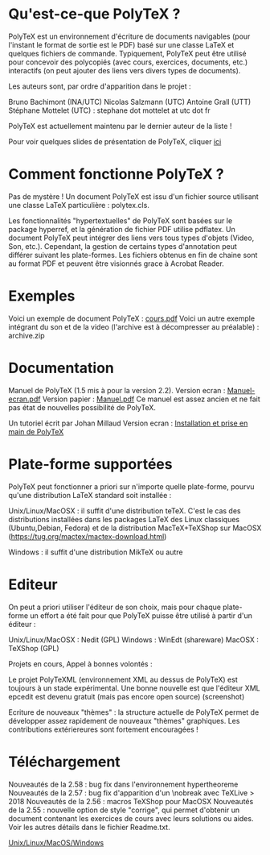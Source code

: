 # Qu'est-ce-que PolyTeX ?
 
PolyTeX est un environnement d'écriture de documents navigables (pour l'instant le format
de sortie est le PDF) basé sur une classe LaTeX et quelques fichiers de commande. Typiquement,
PolyTeX peut être utilisé pour concevoir des polycopiés (avec cours, exercices, documents, etc.)
interactifs (on peut ajouter des liens vers divers types de documents).

Les auteurs sont, par ordre d'apparition dans le projet :

Bruno Bachimont (INA/UTC)
Nicolas Salzmann (UTC)
Antoine Grall (UTT)
Stéphane Mottelet (UTC) : stephane dot mottelet at utc dot fr

PolyTeX est actuellement maintenu par le dernier auteur de la liste !

Pour voir quelques slides de présentation de PolyTeX, cliquer [ici](https://github.com/mottelet/polytex/blob/main/PolyTeX/presentation-polytex/presentation.pdf)

# Comment fonctionne PolyTeX ?
 
Pas de mystère ! Un document PolyTeX est issu d'un fichier source utilisant une classe
LaTeX particulière : polytex.cls.

Les fonctionnalités "hypertextuelles" de PolyTeX sont basées sur le package hyperref, et la
génération de fichier PDF utilise pdflatex. Un document PolyTeX peut intégrer des
liens vers tous types d'objets (Video, Son, etc.).  Cependant, la gestion de certains types
d'annotation peut différer suivant les plate-formes. Les fichiers obtenus en fin de chaine
sont au format PDF et peuvent être visionnés grace à Acrobat Reader.

# Exemples
 
Voici un exemple de document PolyTeX : [cours.pdf](http://www.utc.fr/~mottelet/polytex/cours.pdf)
Voici un autre exemple intégrant du son et de la video (l'archive est à décompresser au préalable) : archive.zip

# Documentation
 
Manuel de PolyTeX (1.5 mis à pour la version 2.2).
Version ecran : [Manuel-ecran.pdf](https://github.com/mottelet/polytex/blob/main/PolyTeX/doc/Manuel-ecran.pdf)
Version papier : [Manuel.pdf](https://github.com/mottelet/polytex/blob/main/PolyTeX/doc/Manuel.pdf)
Ce manuel est assez ancien et ne fait pas état de nouvelles possibilité de PolyTeX.

Un tutoriel écrit par Johan Millaud
Version ecran : [Installation et prise en main de PolyTeX](http://www.iutenligne.net/ressources/installation-et-prise-en-main-de-polytex.html)

# Plate-forme supportées

PolyTeX peut fonctionner a priori sur n'importe quelle plate-forme, pourvu qu'une
distribution LaTeX standard soit installée :

Unix/Linux/MacOSX : il suffit d'une distribution teTeX. C'est le cas des distributions installées dans les packages LaTeX des Linux classiques (Ubuntu,Debian, Fedora) et de la distribution MacTeX+TeXShop sur MacOSX (https://tug.org/mactex/mactex-download.html)

Windows : il suffit d'une distribution MikTeX ou autre

# Editeur   
On peut a priori utiliser l'éditeur de son choix, mais pour chaque plate-forme un
effort a été fait pour que PolyTeX puisse être utilisé à partir d'un éditeur :

Unix/Linux/MacOSX : Nedit (GPL)
Windows : WinEdt (shareware)
MacOSX : TeXShop (GPL) 

Projets en cours,  Appel à bonnes volontés :

Le projet PolyTeXML (environnement XML au dessus de PolyTeX) est toujours à un stade expérimental. Une bonne nouvelle est que l'éditeur XML epcedit est devenu gratuit (mais pas encore open source) (screenshot)

Ecriture de nouveaux "thèmes" : la structure actuelle de PolyTeX permet de développer assez rapidement de nouveaux "thèmes" graphiques. Les contributions extériereures sont fortement encouragées !

# Téléchargement
     
Nouveautés de la 2.58 : bug fix dans l'environnement hypertheoreme
Nouveautés de la 2.57 : bug fix d'apparition d'un \nobreak avec TeXLive > 2018
Nouveautés de la 2.56 : macros TeXShop pour MacOSX
Nouveautés de la 2.55 : nouvelle option de style "corrige", qui permet d'obtenir un document contenant les exercices de cours avec leurs solutions ou aides. Voir les autres détails dans le fichier Readme.txt.

[Unix/Linux/MacOS/Windows](https://github.com/mottelet/polytex/tree/main/distributions/autres)

